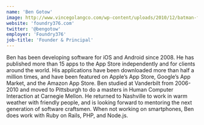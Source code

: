 ```yaml
---
name: 'Ben Gotow'
image: http://www.vincegolangco.com/wp-content/uploads/2010/12/batman-for-facebook.jpg
website: 'foundry376.com'
twitter: '@bengotow'
employer: 'Foundry376'
job-title: 'Founder & Principal'
---
```


Ben has been developing software for iOS and Android since 2008. He has published more than 15 apps to the App Store independently and for clients around the world. His applications have been downloaded more than half a million times, and have been featured on Apple’s App Store, Google’s App Market, and the Amazon App Store. Ben studied at Vanderbilt from 2006-2010 and moved to Pittsburgh to do a masters in Human Computer Interaction at Carnegie Mellon. He returned to Nashville to work in warm weather with friendly people, and is looking forward to mentoring the next generation of software craftsmen. When not working on smartphones, Ben does work with Ruby on Rails, PHP, and Node.js.

